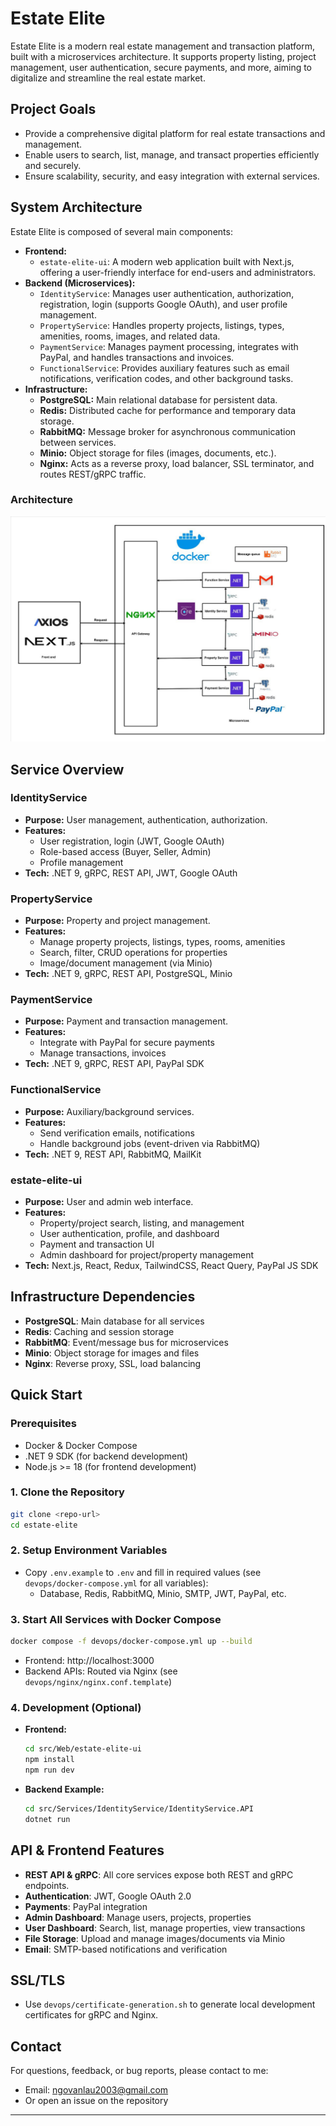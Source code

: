 # Estate Elite

Estate Elite is a modern real estate management and transaction platform, built with a microservices architecture. It supports property listing, project management, user authentication, secure payments, and more, aiming to digitalize and streamline the real estate market.

## Project Goals

- Provide a comprehensive digital platform for real estate transactions and management.
- Enable users to search, list, manage, and transact properties efficiently and securely.
- Ensure scalability, security, and easy integration with external services.

## System Architecture

Estate Elite is composed of several main components:

- **Frontend:**
  - `estate-elite-ui`: A modern web application built with Next.js, offering a user-friendly interface for end-users and administrators.
- **Backend (Microservices):**
  - `IdentityService`: Manages user authentication, authorization, registration, login (supports Google OAuth), and user profile management.
  - `PropertyService`: Handles property projects, listings, types, amenities, rooms, images, and related data.
  - `PaymentService`: Manages payment processing, integrates with PayPal, and handles transactions and invoices.
  - `FunctionalService`: Provides auxiliary features such as email notifications, verification codes, and other background tasks.
- **Infrastructure:**
  - **PostgreSQL:** Main relational database for persistent data.
  - **Redis:** Distributed cache for performance and temporary data storage.
  - **RabbitMQ:** Message broker for asynchronous communication between services.
  - **Minio:** Object storage for files (images, documents, etc.).
  - **Nginx:** Acts as a reverse proxy, load balancer, SSL terminator, and routes REST/gRPC traffic.

### Architecture

![Estate Elite Architecture](assets/estate-elite-architecture.jpg)

## Service Overview

### IdentityService

- **Purpose:** User management, authentication, authorization.
- **Features:**
  - User registration, login (JWT, Google OAuth)
  - Role-based access (Buyer, Seller, Admin)
  - Profile management
- **Tech:** .NET 9, gRPC, REST API, JWT, Google OAuth

### PropertyService

- **Purpose:** Property and project management.
- **Features:**
  - Manage property projects, listings, types, rooms, amenities
  - Search, filter, CRUD operations for properties
  - Image/document management (via Minio)
- **Tech:** .NET 9, gRPC, REST API, PostgreSQL, Minio

### PaymentService

- **Purpose:** Payment and transaction management.
- **Features:**
  - Integrate with PayPal for secure payments
  - Manage transactions, invoices
- **Tech:** .NET 9, gRPC, REST API, PayPal SDK

### FunctionalService

- **Purpose:** Auxiliary/background services.
- **Features:**
  - Send verification emails, notifications
  - Handle background jobs (event-driven via RabbitMQ)
- **Tech:** .NET 9, REST API, RabbitMQ, MailKit

### estate-elite-ui

- **Purpose:** User and admin web interface.
- **Features:**
  - Property/project search, listing, and management
  - User authentication, profile, and dashboard
  - Payment and transaction UI
  - Admin dashboard for project/property management
- **Tech:** Next.js, React, Redux, TailwindCSS, React Query, PayPal JS SDK

## Infrastructure Dependencies

- **PostgreSQL**: Main database for all services
- **Redis**: Caching and session storage
- **RabbitMQ**: Event/message bus for microservices
- **Minio**: Object storage for images and files
- **Nginx**: Reverse proxy, SSL, load balancing

## Quick Start

### Prerequisites

- Docker & Docker Compose
- .NET 9 SDK (for backend development)
- Node.js >= 18 (for frontend development)

### 1. Clone the Repository

```bash
git clone <repo-url>
cd estate-elite
```

### 2. Setup Environment Variables

- Copy `.env.example` to `.env` and fill in required values (see `devops/docker-compose.yml` for all variables):
  - Database, Redis, RabbitMQ, Minio, SMTP, JWT, PayPal, etc.

### 3. Start All Services with Docker Compose

```bash
docker compose -f devops/docker-compose.yml up --build
```

- Frontend: http://localhost:3000
- Backend APIs: Routed via Nginx (see `devops/nginx/nginx.conf.template`)

### 4. Development (Optional)

- **Frontend:**
  ```bash
  cd src/Web/estate-elite-ui
  npm install
  npm run dev
  ```
- **Backend Example:**
  ```bash
  cd src/Services/IdentityService/IdentityService.API
  dotnet run
  ```

## API & Frontend Features

- **REST API & gRPC**: All core services expose both REST and gRPC endpoints.
- **Authentication**: JWT, Google OAuth 2.0
- **Payments**: PayPal integration
- **Admin Dashboard**: Manage users, projects, properties
- **User Dashboard**: Search, list, manage properties, view transactions
- **File Storage**: Upload and manage images/documents via Minio
- **Email**: SMTP-based notifications and verification

## SSL/TLS

- Use `devops/certificate-generation.sh` to generate local development certificates for gRPC and Nginx.

## Contact

For questions, feedback, or bug reports, please contact to me:

- Email: ngovanlau2003@gmail.com
- Or open an issue on the repository

---
